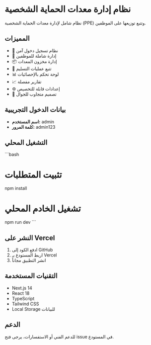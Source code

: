 # نظام إدارة معدات الحماية الشخصية

نظام شامل لإدارة معدات الحماية الشخصية (PPE) وتتبع توزيعها على الموظفين.

## المميزات

- 🔐 نظام تسجيل دخول آمن
- 👥 إدارة شاملة للموظفين
- 📦 إدارة مخزون المعدات
- 🤝 تتبع عمليات التسليم
- 📊 لوحة تحكم بالإحصائيات
- 📈 تقارير مفصلة
- ⚙️ إعدادات قابلة للتخصيص
- 📱 تصميم متجاوب للجوال

## بيانات الدخول التجريبية

- **اسم المستخدم:** admin
- **كلمة المرور:** admin123

## التشغيل المحلي

\`\`\`bash
# تثبيت المتطلبات
npm install

# تشغيل الخادم المحلي
npm run dev
\`\`\`

## النشر على Vercel

1. ادفع الكود إلى GitHub
2. اربط المستودع بـ Vercel
3. انشر التطبيق مجاناً

## التقنيات المستخدمة

- Next.js 14
- React 18
- TypeScript
- Tailwind CSS
- Local Storage للبيانات

## الدعم

للدعم الفني أو الاستفسارات، يرجى فتح issue في المستودع.
